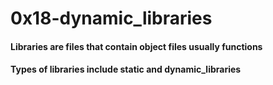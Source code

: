 # 0x18-dynamic_libraries
#### Libraries are files that contain object files usually functions
#### Types of libraries include static and dynamic_libraries

